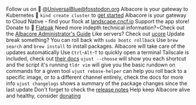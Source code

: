 Follow us on 󰫑 [@UniversalBlue@fosstodon.org](https://fosstodon.org/@UniversalBlue)
Albacore is your gateway to Kubernetes 󱃾 `kind create cluster` to [get started](https://kind.sigs.k8s.io/)
Albacore is your gateway to Cloud Native - find your flock at [landscape.cncf.io](https://l.cncf.io)
Support the app store! Donate to  [Flatpak](https://opencollective.com/flatpak)
Need more indepth technical information?~Check out the [Albacore Administrator's Guide](https://docs.projectalbacore.io/administration)
Like servers? Check out [ucore](https://github.com/hanthor/ucore)
Update break something? You can roll back with `sudo bootc rollback`
Use `brew search` and `brew install` to install packages. Albacore will take care of the updates automatically
Use `Ctrl`-`Alt`-`T` to quickly open a terminal
Tailscale is included, check out [their docs](https://tailscale.com/kb/1017/install)
`ujust --choose` will show you each shortcut and the script it's running
`tldr vim` will give you the basic rundown on commands for a given tool
`ujust rebase-helper` can help you roll back to a specific image, or to a different channel entirely, check the docs for more info
`ujust changelogs` shows a summary of the package changes since the last update
Don't forget to check the [release notes](https://github.com/hanthor/albacore/releases) 
Help keep Albacore alive and healthy, consider [donating](https://docs.projectalbacore.io/donations)
